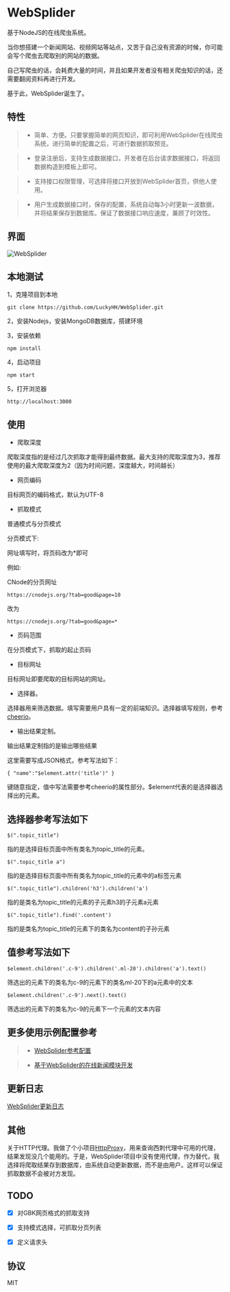 WebSplider
===============

基于NodeJS的在线爬虫系统。

当你想搭建一个新闻网站、视频网站等站点，又苦于自己没有资源的时候，你可能会写个爬虫去爬取别的网站的数据。

自己写爬虫的话，会耗费大量的时间，并且如果开发者没有相关爬虫知识的话，还需要翻阅资料再进行开发。

基于此，WebSplider诞生了。

## 特性

> * 简单、方便。只要掌握简单的网页知识，即可利用WebSplider在线爬虫系统，进行简单的配置之后，可进行数据抓取预览。

> * 登录注册后，支持生成数据接口，开发者在后台请求数据接口，将返回数据构造到模板上即可。

> * 支持接口权限管理，可选择将接口开放到WebSplider首页，供他人使用。

> * 用户生成数据接口时，保存的配置，系统自动每3小时更新一波数据，并将结果保存到数据库。保证了数据接口响应速度，兼顾了时效性。



## 界面
![WebSplider](https://docmobile.cn/upload/image/plain/1007976278856437760.jpg )


## 本地测试

1，克隆项目到本地
```
git clone https://github.com/LuckyHH/WebSplider.git
```

2，安装Nodejs，安装MongoDB数据库，搭建环境

3，安装依赖

```
npm install
```

4，启动项目
```
npm start
```

5，打开浏览器
```
http://localhost:3000
```

## 使用

+ 爬取深度

爬取深度指的是经过几次抓取才能得到最终数据。最大支持的爬取深度为3，推荐使用的最大爬取深度为2（因为时间问题，深度越大，时间越长）  

+ 网页编码

目标网页的编码格式，默认为UTF-8

+ 抓取模式

普通模式与分页模式

分页模式下:

网址填写时，将页码改为*即可

例如:

CNode的分页网址

```https://cnodejs.org/?tab=good&page=10```

改为

```https://cnodejs.org/?tab=good&page=*```

+ 页码范围

在分页模式下，抓取的起止页码

+ 目标网址

目标网址即要爬取的目标网站的网址。


+ 选择器。

选择器用来筛选数据。填写需要用户具有一定的前端知识。选择器填写规则，参考[cheerio](https://www.npmjs.com/package/cheerio)。


+ 输出结果定制。 

输出结果定制指的是输出哪些结果

这里需要写成JSON格式，参考写法如下：

```{ "name":"$element.attr('title')" }```


键随意指定，值中写法需要参考cheerio的属性部分。$element代表的是选择器选择出的元素。



## 选择器参考写法如下

```$(".topic_title")```

指的是选择目标页面中所有类名为topic_title的元素。


```$(".topic_title a")```

指的是选择目标页面中所有类名为topic_title的元素中的a标签元素



```$(".topic_title").children('h3').children('a')```

指的是类名为topic_title的元素的子元素h3的子元素a元素



```$(".topic_title").find('.content')```


指的是类名为topic_title的元素下的类名为content的子孙元素


## 值参考写法如下

```$element.children('.c-9').children('.ml-20').children('a').text()```

筛选出的元素下的类名为c-9的元素下的类名ml-20下的a元素中的文本



```$element.children('.c-9').next().text()```

筛选出的元素下的类名为c-9的元素下一个元素的文本内容



## 更多使用示例配置参考

> * [WebSplider参考配置](https://docmobile.cn/artical_detiail/luckyhh/1528369921460)

> * [基于WebSplider的在线新闻模块开发](https://www.docmobile.cn/artical_detiail/luckyhh/1528989508215)


## 更新日志

[WebSplider更新日志](https://www.docmobile.cn/artical_detiail/luckyhh/1530767352093)

## 其他

关于HTTP代理。我做了个小项目[HttpProxy](http://httpproxy.docmobile.cn)，用来查询西刺代理中可用的代理，结果发现没几个能用的。于是，WebSplider项目中没有使用代理，作为替代，我选择将爬取结果存到数据库，由系统自动更新数据，而不是由用户。这样可以保证抓取数据不会被对方发现。

## TODO
- [x] 对GBK网页格式的抓取支持
- [x] 支持模式选择，可抓取分页列表
- [x] 定义请求头


## 协议

MIT


